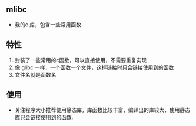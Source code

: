 ## mlibc

* 我的c 库，包含一些常用函数

## 特性
1. 封装了一些常用的c函数，可以直接使用，不需要重复实现
2. 像 glibc 一样，一个函数一个文件，这样链接时只会链接使用到的函数
3. 文件名就是函数名

## 使用
* 关注程序大小推荐使用静态库，库函数比较丰富，编译出的库较大，使用静态库只会链接使用到的函数.